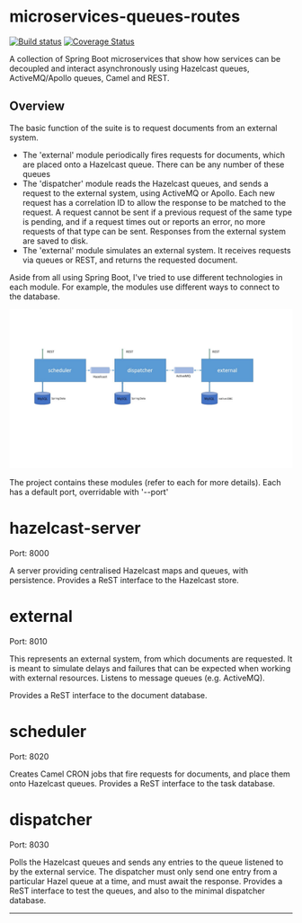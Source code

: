 
# microservices-queues-routes

[![Build status](https://travis-ci.org/johnnybionic/microservices-queues-routes.svg?branch=master)](https://travis-ci.org/johnnybionic/microservices-queues-routes)
[![Coverage Status](https://coveralls.io/repos/github/johnnybionic/microservices-queues-routes/badge.svg?branch=master)](https://coveralls.io/github/johnnybionic/microservices-queues-routes?branch=master)

A collection of Spring Boot microservices that show how services can be decoupled and interact 
asynchronously using Hazelcast queues, ActiveMQ/Apollo queues, Camel and REST.

Overview
--------

The basic function of the suite is to request documents from an external system. 
- The 'external' module periodically fires requests for documents, which are placed onto a Hazelcast queue. There can be any number of these queues
- The 'dispatcher' module reads the Hazelcast queues, and sends a request to the external system, using ActiveMQ or Apollo. Each new request has a correlation ID to allow the response to be matched to the request. A request cannot be sent if a previous request of the same type is pending, and if a request times out or reports an error, no more requests of that type can be sent. Responses from the external system are saved to disk.
- The 'external' module simulates an external system. It receives requests via queues or REST, and returns the requested document. 

Aside from all using Spring Boot, I've tried to use different technologies in each module. For example, the modules use different ways to connect to the database.   

![Alt text](architecture.jpg?raw=true "Architecture")

The project contains these modules (refer to each for more details). Each has a default port, overridable with '--port'

# hazelcast-server

Port: 8000

A server providing centralised Hazelcast maps and queues, with persistence.
Provides a ReST interface to the Hazelcast store. 

# external

Port: 8010

This represents an external system, from which documents are requested. It is meant to simulate
delays and failures that can be expected when working with external resources. Listens to message queues 
(e.g. ActiveMQ).
   
Provides a ReST interface to the document database.

# scheduler 

Port: 8020

Creates Camel CRON jobs that fire requests for documents, and place them onto Hazelcast queues.
Provides a ReST interface to the task database.

# dispatcher

Port: 8030

Polls the Hazelcast queues and sends any entries to the queue listened to by the external service.
The dispatcher must only send one entry from a particular Hazel queue at a time, and must await
the response. 
Provides a ReST interface to test the queues, and also to the minimal dispatcher database. 

---
 